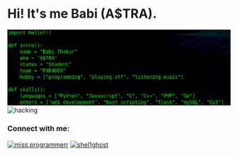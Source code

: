 <h1>Hi! It's me Babi (A$TRA).</h1>
<img src="info.png" width=840 5eight=300 align="center" />
<img alt="hacking" width=200 align="center" src="https://i.pinimg.com/originals/d7/24/5d/d7245da82c095134925a2bfeb87de316.gif" />
<h3 align="left">Connect with me:</h3>
<p align="left">
<a href="https://fb.com/miss.programmerr" target="blank"><img align="center" src="https://raw.githubusercontent.com/rahuldkjain/github-profile-readme-generator/master/src/images/icons/Social/facebook.svg" alt="miss.programmerr" height="30" width="40" /></a>
<a href="https://instagram.com/shel1ghost" target="blank"><img align="center" src="https://raw.githubusercontent.com/rahuldkjain/github-profile-readme-generator/master/src/images/icons/Social/instagram.svg" alt="shel1ghost" height="30" width="40" /></a>
</p>

